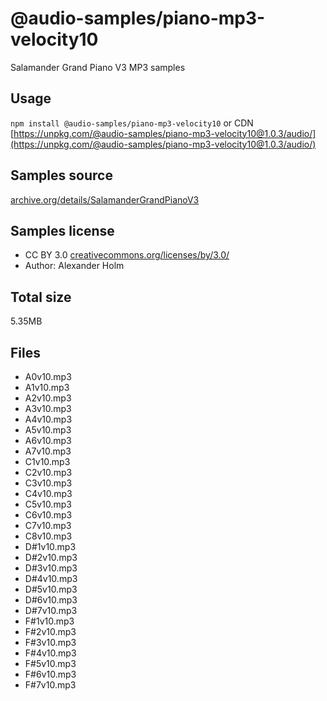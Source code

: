 # @audio-samples/piano-mp3-velocity10

Salamander Grand Piano V3 MP3 samples

## Usage

`npm install @audio-samples/piano-mp3-velocity10` or CDN [https://unpkg.com/@audio-samples/piano-mp3-velocity10@1.0.3/audio/](https://unpkg.com/@audio-samples/piano-mp3-velocity10@1.0.3/audio/)

## Samples source

[archive.org/details/SalamanderGrandPianoV3](https://archive.org/details/SalamanderGrandPianoV3)

## Samples license

- CC BY 3.0 [creativecommons.org/licenses/by/3.0/](http://creativecommons.org/licenses/by/3.0/)
- Author: Alexander Holm 

## Total size

5.35MB

## Files

- A0v10.mp3
- A1v10.mp3
- A2v10.mp3
- A3v10.mp3
- A4v10.mp3
- A5v10.mp3
- A6v10.mp3
- A7v10.mp3
- C1v10.mp3
- C2v10.mp3
- C3v10.mp3
- C4v10.mp3
- C5v10.mp3
- C6v10.mp3
- C7v10.mp3
- C8v10.mp3
- D#1v10.mp3
- D#2v10.mp3
- D#3v10.mp3
- D#4v10.mp3
- D#5v10.mp3
- D#6v10.mp3
- D#7v10.mp3
- F#1v10.mp3
- F#2v10.mp3
- F#3v10.mp3
- F#4v10.mp3
- F#5v10.mp3
- F#6v10.mp3
- F#7v10.mp3
